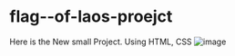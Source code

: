 # flag--of-laos-proejct

Here is the New small Project.
Using HTML, CSS
![image](https://github.com/RANATHEMORTIS/flag--of-laos-proejct/assets/116642735/5d2a515a-55a0-47c1-9737-70db02cda09b)
